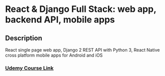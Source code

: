 # React & Django Full Stack: web app, backend API, mobile apps

## Description 
React single page web app, Django 2 REST API with Python 3, React Native cross platform mobile apps for Android and iOS
### [Udemy Course Link](https://www.udemy.com/course/react-django-full-stack)